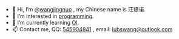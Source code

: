 - 👋 Hi, I’m @[wangjingnuo](https://github.com/wangjingnuo) , my Chinese name is 汪璟诺.
- 👀 I’m interested in [programming](https://www.luogu.com.cn/user/583833).
- 🌱 I’m currently learning [OI](https://www.noi.cn/).
- 📫 Contact me, QQ: [545904841](tencent://message/?uin=545904841&Menu=yes) , email: [lubswang@outlook.com](mailto:lubswang@outlook.com)

<!---
wangjingnuo/wangjingnuo is a ✨ special ✨ repository because its `README.md` (this file) appears on your GitHub profile.
You can click the Preview link to take a look at your changes.
--->
